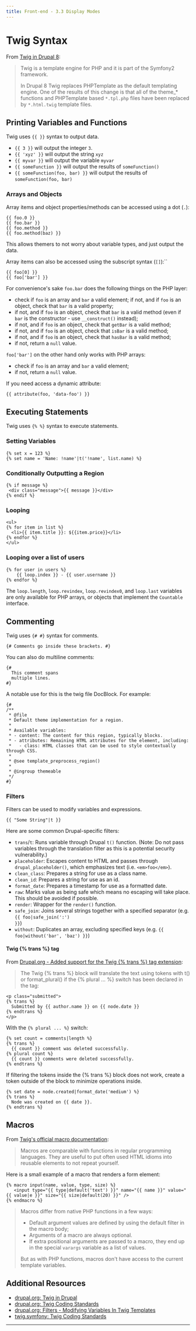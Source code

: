 ```yaml
---
title: Front-end - 3.3 Display Modes
---
```

# Twig Syntax

From [Twig in Drupal 8](https://www.drupal.org/docs/8/theming/twig):

> Twig is a template engine for PHP and it is part of the Symfony2 framework.
>
> In Drupal 8 Twig replaces PHPTemplate as the default templating engine. One of the results of this change is that all of the theme_* functions and PHPTemplate based `*.tpl.php` files have been replaced by `*.html.twig` template files.

## Printing Variables and Functions

Twig uses `{{ }}` syntax to output data.

- `{{ 3 }}` will output the integer `3`.
- `{{ 'xyz' }}` will output the string `xyz`
- `{{ myvar }}` will output the variable `myvar`
- <code v-pre>{{ someFunction }}</code> will output the results of <code v-pre>someFunction()</code>
- <code v-pre>{{ someFunction(foo, bar) }}</code> will output the results of <code v-pre>someFunction(foo, bar)</code>

### Arrays and Objects

Array items and object properties/methods can be accessed using a dot (`.`):

```twig
{{ foo.0 }}
{{ foo.bar }}
{{ foo.method }}
{{ foo.method(baz) }}
```

This allows themers to not worry about variable types, and just output the data.

Array items can also be accessed using the subscript syntax (`[]`):``

```twig
{{ foo[0] }}
{{ foo['bar'] }}
```

For convenience's sake `foo.bar` does the following things on the PHP layer:

- check if `foo` is an array and `bar` a valid element;
  if not, and if `foo` is an object, check that `bar` is a valid property;
- if not, and if `foo` is an object, check that `bar` is a valid method (even if `bar` is the constructor - use `__construct()` instead);
- if not, and if `foo` is an object, check that `getBar` is a valid method;
- if not, and if `foo` is an object, check that `isBar` is a valid method;
- if not, and if `foo` is an object, check that `hasBar` is a valid method;
- if not, return a `null` value.

`foo['bar']` on the other hand only works with PHP arrays:

- check if `foo` is an array and `bar` a valid element;
- if not, return a `null` value.

If you need access a dynamic attribute:

```twig
{{ attribute(foo, 'data-foo') }}
```

## Executing Statements

Twig uses `{% %}` syntax to execute statements.

### Setting Variables

```twig
{% set x = 123 %}
{% set name = 'Name: !name'|t('!name', list.name) %}
```

### Conditionally Outputting a Region

```twig
{% if message %}
 <div class="message">{{ message }}</div>
{% endif %}
```

### Looping

```twig
<ul>
{% for item in list %}
  <li>{{ item.title }}: ${{item.price}}</li>
{% endfor %}
</ul>
```

### Looping over a list of users

```
{% for user in users %}
    {{ loop.index }} - {{ user.username }}
{% endfor %}
```

The `loop.length`, `loop.revindex`, `loop.revindex0`, and `loop.last` variables are only available for PHP arrays, or objects that implement the `Countable` interface.


## Commenting

Twig uses `{# #}` syntax for comments.

```twig
{# Comments go inside these brackets. #}
```

You can also do multiline comments:

```twig
{#
  This comment spans
  multiple lines.
#}
```

A notable use for this is the twig file DocBlock. For example:

```twig
{#
/**
 * @file
 * Default theme implementation for a region.
 *
 * Available variables:
 * - content: The content for this region, typically blocks.
 * - attributes: Remaining HTML attributes for the element, including:
 *   - class: HTML classes that can be used to style contextually through CSS.
 *
 * @see template_preprocess_region()
 *
 * @ingroup themeable
 */
#}
```

### Filters

Filters can be used to modify variables and expressions.

```twig
{{ "Some String"|t }}
```

Here are some common Drupal-specific filters:

- `trans`/`t`: Runs variable through Drupal <code v-pre>t()</code> function. (Note: Do not pass variables through the translation filter as this is a potential security vulnerability.)
- `placeholder`: Escapes content to HTML and passes through <code v-pre>drupal_placeholder()</code>, which emphasizes text (i.e. `<em>foo</em>`).
- `clean_class`: Prepares a string for use as a class name.
- `clean_id`: Prepares a string for use as an id.
- `format_date`: Prepares a timestamp for use as a formatted date.
- `raw`: Marks value as being safe which means no escaping will take place. This should be avoided if possible.
- `render`: Wrapper for the <code v-pre>render()</code> function.
- `safe_join`: Joins several strings together with a specified separator (e.g. <code v-pre>{{ foo|safe_join(':') }}</code>)
- `without`: Duplicates an array, excluding specified keys (e.g. <code v-pre>{{ foo|without('bar', 'baz') }}</code>)

#### Twig {% trans %} tag

From [Drupal.org - Added support for the Twig {% trans %} tag extension](https://www.drupal.org/node/2047135):

> The Twig {% trans %} block will translate the text using tokens with t() or format_plural() if the {% plural ... %} switch has been declared in the tag:

```twig
<p class="submitted">
{% trans %}
  Submitted by {{ author.name }} on {{ node.date }}
{% endtrans %}
</p>
```

With the `{% plural ... %}` switch:

```twig
{% set count = comments|length %}
{% trans %}
  {{ count }} comment was deleted successfully.
{% plural count %}
  {{ count }} comments were deleted successfully.
{% endtrans %}
```

If filtering the tokens inside the {% trans %} block does not work, create a token outside of the block to minimize operations inside.

```twig
{% set date = node.created|format_date('medium') %}
{% trans %}
  Node was created on {{ date }}.
{% endtrans %}
```

## Macros

From [Twig's official macro documentation](https://twig.symfony.com/doc/3.x/tags/macro.html):

> Macros are comparable with functions in regular programming languages. They are useful to put often used HTML idioms into reusable elements to not repeat yourself.

Here is a small example of a macro that renders a form element:

```twig
{% macro input(name, value, type, size) %}
   <input type="{{ type|default('text') }}" name="{{ name }}" value="{{ value|e }}" size="{{ size|default(20) }}" />
{% endmacro %}
```

> Macros differ from native PHP functions in a few ways:
>
> - Default argument values are defined by using the default filter in the macro body;
> - Arguments of a macro are always optional.
> - If extra positional arguments are passed to a macro, they end up in the special `varargs` variable as a list of values.
>
> But as with PHP functions, macros don't have access to the current template variables.

## Additional Resources

- [drupal.org: Twig in Drupal](https://www.drupal.org/docs/develop/theming-drupal/twig-in-drupal)
- [drupal.org: Twig Coding Standards](https://www.drupal.org/docs/develop/coding-standards/twig-coding-standards)
- [drupal.org: Filters - Modifying Variables In Twig Templates](https://www.drupal.org/docs/develop/theming-drupal/twig-in-drupal/filters-modifying-variables-in-twig-templates)
- [twig.symfony: Twig Coding Standards](https://twig.symfony.com/doc/3.x/coding_standards.html)
---

[//]: #
